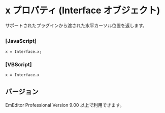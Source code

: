 # x プロパティ (Interface オブジェクト)

サポートされたプラグインから渡された水平カーソル位置を返します。

## 

### \[JavaScript\]

```
x = Interface.x;
```

### \[VBScript\]

```
x = Interface.x
```

## バージョン

EmEditor Professional Version 9.00 以上で利用できます。
